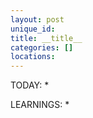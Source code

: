```yaml
---
layout: post
unique_id: 
title: __title__
categories: []
locations: 
---
```


TODAY:
* 

LEARNINGS:
* 

